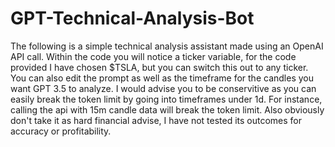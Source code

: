 # GPT-Technical-Analysis-Bot
The following is a simple technical analysis assistant made using an OpenAI API call. Within the code you will notice a ticker variable, for the code provided I have chosen $TSLA, but you can switch this out to any ticker. You can also edit the prompt as well as the timeframe for the candles you want GPT 3.5 to analyze. I would advise you to be conservitive as you can easily break the token limit by going into timeframes under 1d. For instance, calling the api with 15m candle data will break the token limit. Also obviously don't take it as hard financial advise, I have not tested its outcomes for accuracy or profitability. 

